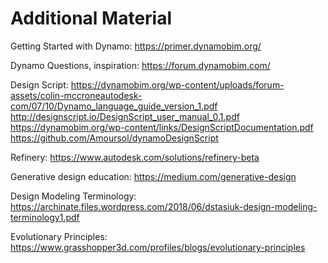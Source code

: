 # Additional Material

Getting Started with Dynamo:
https://primer.dynamobim.org/

Dynamo Questions, inspiration:
https://forum.dynamobim.com/

Design Script: 
https://dynamobim.org/wp-content/uploads/forum-assets/colin-mccroneautodesk-com/07/10/Dynamo_language_guide_version_1.pdf
http://designscript.io/DesignScript_user_manual_0.1.pdf
https://dynamobim.org/wp-content/links/DesignScriptDocumentation.pdf
https://github.com/Amoursol/dynamoDesignScript

Refinery: 
https://www.autodesk.com/solutions/refinery-beta

Generative design education:
https://medium.com/generative-design 

Design Modeling Terminology:
https://archinate.files.wordpress.com/2018/06/dstasiuk-design-modeling-terminology1.pdf 

Evolutionary Principles:
https://www.grasshopper3d.com/profiles/blogs/evolutionary-principles